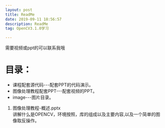 ```yaml
---
layout: post
title: ReadMe
date: 2019-09-11 18:56:57
description: ReadMe
tag: OpenCV3.1.0学习

---
```


需要视频或ppt的可以联系我哦

# 目录：
+ 课程配套源代码---配套PPT的代码演示。
+ 图像处理教程配套PPT---配套视频的PPT。
+ image---图片目录。

1. 图像处理教程-概述.pptx   
讲解什么是OPENCV，环境按照，库的组成以及主要内容,以及一个简单的图像取反操作。
 